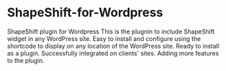 # ShapeShift-for-Wordpress
ShapeShift plugin for Wordpress
This is the plugnin to include ShapeShift widget in any WordPress site.
Easy to install and configure using the shortcode to display on any location of the WordPress site.
Ready to install as a plugin. Successfully integrated on clients' sites. Adding more features to the plugin.
